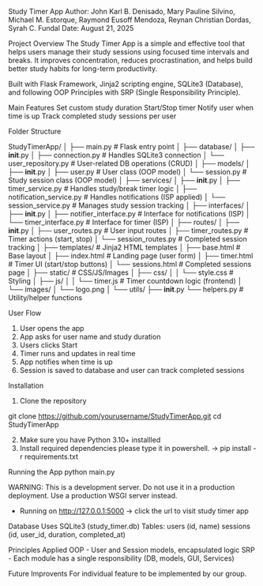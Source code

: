Study Timer App
Author: John Karl B. Denisado, Mary Pauline Silvino, Michael M. Estorque, Raymond Eusoff Mendoza, Reynan Christian Dordas, Syrah C. Fundal
Date: August 21, 2025

Project Overview
The Study Timer App is a simple and effective tool that helps users manage their study sessions using focused time intervals and breaks. It improves concentration, reduces procrastination, and helps build better study habits for long-term productivity.

Built with Flask Framework, Jinja2 scripting engine, SQLite3 (Database), and following OOP Principles with SRP (Single Responsibility Principle).

Main Features
Set custom study duration
Start/Stop timer
Notify user when time is up
Track completed study sessions per user

Folder Structure

StudyTimerApp/
│
├── main.py                         # Flask entry point
│
├── database/
│   ├── __init__.py
│   ├── connection.py                # Handles SQLite3 connection
│   └── user_repository.py           # User-related DB operations (CRUD)
│
├── models/
│   ├── __init__.py
│   ├── user.py                      # User class (OOP model)
│   └── session.py                   # Study session class (OOP model)
│
├── services/
│   ├── __init__.py
│   ├── timer_service.py             # Handles study/break timer logic
│   ├── notification_service.py      # Handles notifications (ISP applied)
│   └── session_service.py           # Manages study session tracking
│
├── interfaces/
│   ├── __init__.py
│   ├── notifier_interface.py        # Interface for notifications (ISP)
│   └── timer_interface.py           # Interface for timer (ISP)
│
├── routes/
│   ├── __init__.py
│   ├── user_routes.py               # User input routes
│   ├── timer_routes.py              # Timer actions (start, stop)
│   └── session_routes.py            # Completed session tracking
│
├── templates/                       # Jinja2 HTML templates
│   ├── base.html                    # Base layout
│   ├── index.html                   # Landing page (user form)
│   ├── timer.html                   # Timer UI (start/stop buttons)
│   └── sessions.html                # Completed sessions page
│
├── static/                          # CSS/JS/Images
│   ├── css/
│   │   └── style.css                # Styling
│   ├── js/
│   │   └── timer.js                 # Timer countdown logic (frontend)
│   └── images/
│       └── logo.png
│
└── utils/
    ├── __init__.py
    └── helpers.py                   # Utility/helper functions



User Flow
1. User opens the app
2. App asks for user name and study duration
3. Users clicks Start
4. Timer runs and updates in real time 
5. App notifies when time is up
6. Session is saved to database and user can track completed sessions

Installation
1. Clone the repository

git clone https://github.com/yourusername/StudyTimerApp.git
cd StudyTimerApp

2. Make sure you have Python 3.10+ installled
3. Install required dependencies please type it in powershell. -> pip install -r requirements.txt

Running the App
python main.py

WARNING: This is a development server. Do not use it in a production deployment. Use a production WSGI server instead.
 * Running on http://127.0.0.1:5000 -> click the url to visit study timer app

Database
Uses SQLite3 (study_timer.db)
Tables:
    users (id, name)
    sessions (id, user_id, duration, completed_at)

Principles Applied
OOP - User and Session models, encapsulated logic
SRP - Each module has a single responsibility (DB, models, GUI, Services)

Future Improvents
For individual feature to be implemented by our group.